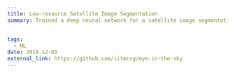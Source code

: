 ```yaml
---
title: Low-resource Satellite Image Segmentation
summary: Trained a deep neural network for a satellite image segmentation task with training data of just 14 images!


tags:
  - ML
date: 2018-12-01
external_link: https://github.com/iitmcvg/eye-in-the-sky
---
```

